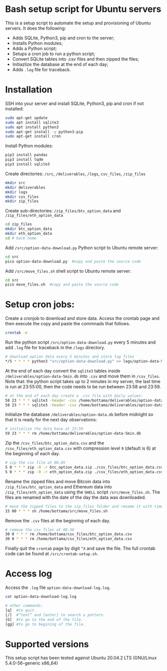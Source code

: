 # Bash setup script for Ubuntu servers

This is a setup script to automate the setup and provisioning of Ubuntu servers. It does the following:
* Adds SQLite, Python3, pip and cron to the server;
* Installs Python modules;
* Adds a Python script;
* Setups a cron job to run a python script;
* Convert SQLite tables into .csv files and then zipped the files;
* Initiazlize the database at the end of each day;
* Adds `.log` file for traceback.

# Installation
SSH into your server and install SQLite, Python3, pip and cron if not installed:
```bash
sudo apt-get update
sudo apt install sqlite3
sudo apt install python3
sudo apt-get install -y python3-pip
sudo apt-get install cron
```

Install Python modules:
```bash
pip3 install pandas
pip3 install tqdm
pip3 install sqlite3
```

Create directories: `/src`, `/deliverables`, `/logs`, `csv_files`, `/zip_files`
```bash
mkdir src
mkdir deliverables
mkdir logs
mkdir csv_files
mkdir zip_files
```

Create sub-directories: `/zip_files/btc_option_data` and `/zip_files/eth_option_data`
```bash
cd zip_files
mkdir btc_option_data
mkdir eth_option_data
cd # back home
```

Add `/src/option-data-download.py` Python script to Ubuntu remote server:
```bash
cd src
pico option-data-download.py  #copy and paste the source code
```

Add `/src/move_files.sh` shell script to Ubuntu remote server:
```bash
cd src
pico move_files.sh  #copy and paste the source code
```

# Setup cron jobs:

Create a cronjob to download and store data.
Access the crontab page and then execute the copy and paste the commnads that follows.
```bash
crontab -e
```

Run the python script `/src/option-data-download.py` every 5 minutes and add `.log` file for traceback in the `/logs` directory.

```bash
# download option data every 5 minutes and store log files
*/5 * * * * python3 "src/option-data-download.py" >> logs/option-data-5min-download-log.log
```

At the end of each day convert the `sqlite3` tables inside `/deliverables/option-data-5min.db` into `.csv` and move them in `/csv_files`.
Note that: the python script takes up to 2 minutes in my server, the last time is run at 23:55:00, then the code needs to be run between 23:58 and 23:59.

```bash
# at the end of each day create a .csv file with daily values:
58 23 * * * sqlite3 -header -csv /home/bottama/deliverables/option-data-5min.db "select * from btc_option_data;" > csv_files/btc_option_data.csv
58 23 * * * sqlite3 -header -csv /home/bottama/deliverables/option-data-5min.db "select * from eth_option_data;" > csv_files/eth_option_data.csv
```

Initialize the database `/deliverables/option-data.db` before midnight so that it is ready for the next day observations:

```bash
# initialize the data base at 23:59
59 23 * * * rm /home/bottama/deliverables/option-data-5min.db
```

Zip the `/csv_files/btc_option_data.csv` and the `/csv_files/eth_option_data.csv` with compression level `9` (default is 6) at the beginning of each day.

```bash
# zip the csv file at 00.05
5 0 * * * zip -9 -r btc_option_data.zip ./csv_files/btc_option_data.csv
5 0 * * * zip -9 -r eth_option_data.zip ./csv_files/eth_option_data.csv
```

Rename the zipped files and move Bitcoin data into `/zip_files/btc_option_data` and Ethereum data into `/zip_files/eth_option_data` using the `SHELL` script `/src/move_files.sh`. The files are renamed with the date of the day the data was downloaded.

```bash
# move the zipped files to the zip_files folder and rename it with timestamp (YYYYMMDD) at 00.15
15 00 * * * sh /home/bottama/src/move_files.sh
```

Remove the `.csv` files at the beginning of each day.
```bash
# remove the csv files at 00.30
30 0 * * * rm /home/bottama/csv_files/btc_option_data.csv
30 0 * * * rm /home/bottama/csv_files/eth_option_data.csv
```

Finally quit the `crontab` page by digit `^X` and save the file.
The full crontab code can be found at `/src/crontab-setup.sh`.


# Access log
Access the `.log` file `option-data-download-log.log`.

```bash
cat option-data-download-log.log

# other commands:
[q]  #to quit.
[/]  #“text” and [enter] to search a pattern.
[G]  #to go to the end of the file.
[gg] #to go to begining of the file.
```


# Supported versions
This setup script has been tested against Ubuntu 20.04.2 LTS (GNU/Linux 5.4.0-56-generic x86_64)
